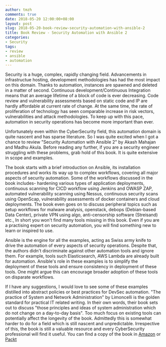 ```yaml
---
author: tmzh
comments: true
date: 2018-05-20 12:00:00+08:00
layout: post
slug: 2018-05-20-book-review-security-automation-with-ansible-2
title: Book Review - Security Automation with Ansible 2
categories:
- Security
tags:
- review
- ansible
- automation
---
```


Security is a huge, complex, rapidly changing field. Advancements in infrastructue hosting, development methodologies has had the most impact on this domain. Thanks to automation, instances are spawned and deleted in a matter of second. Continuous development/Continuous Integration means that an average lifetime of a block of code is ever decreasing. Code review and vulnerability assessments based on static code and IP are hardly affordable at current rate of change. At the same time, the rate of proliferation of technology has seen comparable increase in risk vectors, vulnerabilities and attack methodologies. To keep up with this pace, automation in security operations has become more important than ever. 

<!--more-->

Unfortunately even within the CyberSecurity field, this automation domain is quite nascent and has sparse literature. So I was quite excited when I got a chance to review "Security Automation with Ansible 2" by Akash Mahajan and Madhu Akula. Before reading any further, if you are a security engineer struggling with these problems, grab hold of this book. It is quite extensive in scope and examples.  

The book starts with a brief introduction on Ansible, its installation procedures and works its way up to complex workflows, covering all major aspects of security automation. Some of the workflows discussed in the book includes- hardening various types of application deployments, continuous scanning for CICD workflow using Jenkins and OWASP ZAP, automated vulnerability scanning using Nessus, continuous security scans using OpenScap, vulnerability assessments of docker containers and cloud deployments. The book even goes on to discuss peripheral topics such as setup workflows for malware analysis, openstack, debops (Debian-based Data Center), private VPN using algo, anti-censorship software (Streisand) etc., In short you won't find many tools missing in this book. Even if you are a practising expert on security automation, you will find something new to learn or inspired to use. 

Ansible is the engine for all the examples, acting as Swiss army knife to drive the automation of every aspects of security operations. Despite that, the authors didn't discriminate against other automation tools and ignore them. For example, tools such Elasticsearch, AWS Lambda are already built for automation. Ansible's role in these examples is to simplify the deployment of these tools and ensure consistency in deployment of these tools. One might argue this can encourage broader adoption of these tools on disparate workflows.  

If I have any suggestions, I would love to see some of these examples distilled into abstract policies or best practices for DevSec automation. "The practice of System and Network Administration" by Limoncelli is the golden standard for practical IT related writing. In their own words, their book sets out to discuss "those principles and ideas of system administration which do not change on a day-to-day basis". Too much focus on existing tools can potentially affect the longevity of the book. Admittedly this is somewhat harder to do for a field which is still nascent and unpredictable. Irrespective of this, the book is still a valuable resource and every CyberSecurity professional will find it useful. You can find a copy of the book in [Amazon](http://a.co/argCc3H) or [Packt](https://www.packtpub.com/virtualization-and-cloud/security-automation-ansible-2)
